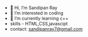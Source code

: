 - 👋 Hi, I’m Sandipan Ray
- 👀 I’m interested in coding
- 🌱 I’m currently learning c++
- skills - HTML,CSS,javascipt
- contact: sandipanray7@gmail.com

<!---
Sandipanray7/Sandipanray7 is a ✨ special ✨ repository because its `README.md` (this file) appears on your GitHub profile.
You can click the Preview link to take a look at your changes.
--->
